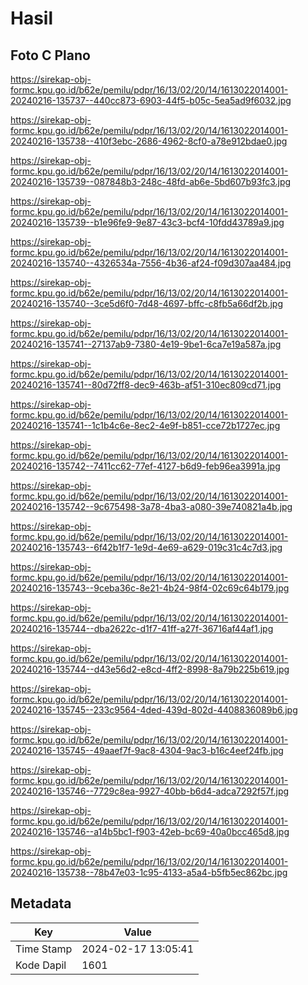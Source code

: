# Hasil

## Foto C Plano

https://sirekap-obj-formc.kpu.go.id/b62e/pemilu/pdpr/16/13/02/20/14/1613022014001-20240216-135737--440cc873-6903-44f5-b05c-5ea5ad9f6032.jpg

https://sirekap-obj-formc.kpu.go.id/b62e/pemilu/pdpr/16/13/02/20/14/1613022014001-20240216-135738--410f3ebc-2686-4962-8cf0-a78e912bdae0.jpg

https://sirekap-obj-formc.kpu.go.id/b62e/pemilu/pdpr/16/13/02/20/14/1613022014001-20240216-135739--087848b3-248c-48fd-ab6e-5bd607b93fc3.jpg

https://sirekap-obj-formc.kpu.go.id/b62e/pemilu/pdpr/16/13/02/20/14/1613022014001-20240216-135739--b1e96fe9-9e87-43c3-bcf4-10fdd43789a9.jpg

https://sirekap-obj-formc.kpu.go.id/b62e/pemilu/pdpr/16/13/02/20/14/1613022014001-20240216-135740--4326534a-7556-4b36-af24-f09d307aa484.jpg

https://sirekap-obj-formc.kpu.go.id/b62e/pemilu/pdpr/16/13/02/20/14/1613022014001-20240216-135740--3ce5d6f0-7d48-4697-bffc-c8fb5a66df2b.jpg

https://sirekap-obj-formc.kpu.go.id/b62e/pemilu/pdpr/16/13/02/20/14/1613022014001-20240216-135741--27137ab9-7380-4e19-9be1-6ca7e19a587a.jpg

https://sirekap-obj-formc.kpu.go.id/b62e/pemilu/pdpr/16/13/02/20/14/1613022014001-20240216-135741--80d72ff8-dec9-463b-af51-310ec809cd71.jpg

https://sirekap-obj-formc.kpu.go.id/b62e/pemilu/pdpr/16/13/02/20/14/1613022014001-20240216-135741--1c1b4c6e-8ec2-4e9f-b851-cce72b1727ec.jpg

https://sirekap-obj-formc.kpu.go.id/b62e/pemilu/pdpr/16/13/02/20/14/1613022014001-20240216-135742--7411cc62-77ef-4127-b6d9-feb96ea3991a.jpg

https://sirekap-obj-formc.kpu.go.id/b62e/pemilu/pdpr/16/13/02/20/14/1613022014001-20240216-135742--9c675498-3a78-4ba3-a080-39e740821a4b.jpg

https://sirekap-obj-formc.kpu.go.id/b62e/pemilu/pdpr/16/13/02/20/14/1613022014001-20240216-135743--6f42b1f7-1e9d-4e69-a629-019c31c4c7d3.jpg

https://sirekap-obj-formc.kpu.go.id/b62e/pemilu/pdpr/16/13/02/20/14/1613022014001-20240216-135743--9ceba36c-8e21-4b24-98f4-02c69c64b179.jpg

https://sirekap-obj-formc.kpu.go.id/b62e/pemilu/pdpr/16/13/02/20/14/1613022014001-20240216-135744--dba2622c-d1f7-41ff-a27f-36716af44af1.jpg

https://sirekap-obj-formc.kpu.go.id/b62e/pemilu/pdpr/16/13/02/20/14/1613022014001-20240216-135744--d43e56d2-e8cd-4ff2-8998-8a79b225b619.jpg

https://sirekap-obj-formc.kpu.go.id/b62e/pemilu/pdpr/16/13/02/20/14/1613022014001-20240216-135745--233c9564-4ded-439d-802d-4408836089b6.jpg

https://sirekap-obj-formc.kpu.go.id/b62e/pemilu/pdpr/16/13/02/20/14/1613022014001-20240216-135745--49aaef7f-9ac8-4304-9ac3-b16c4eef24fb.jpg

https://sirekap-obj-formc.kpu.go.id/b62e/pemilu/pdpr/16/13/02/20/14/1613022014001-20240216-135746--7729c8ea-9927-40bb-b6d4-adca7292f57f.jpg

https://sirekap-obj-formc.kpu.go.id/b62e/pemilu/pdpr/16/13/02/20/14/1613022014001-20240216-135746--a14b5bc1-f903-42eb-bc69-40a0bcc465d8.jpg

https://sirekap-obj-formc.kpu.go.id/b62e/pemilu/pdpr/16/13/02/20/14/1613022014001-20240216-135738--78b47e03-1c95-4133-a5a4-b5fb5ec862bc.jpg


## Metadata

| Key        | Value               |
| ---------- | ------------------- |
| Time Stamp | 2024-02-17 13:05:41 |
| Kode Dapil | 1601                |



